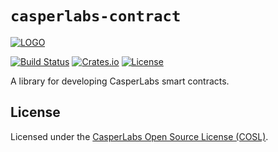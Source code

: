 # `casperlabs-contract`

[![LOGO](https://raw.githubusercontent.com/CasperLabs/CasperLabs/master/CASPERLABS_HORIZONTAL.png)](https://casperlabs.io/)

[![Build Status](https://drone-auto.casperlabs.io/api/badges/CasperLabs/CasperLabs/status.svg?branch=dev)](http://drone-auto.casperlabs.io/CasperLabs/CasperLabs)
[![Crates.io](https://img.shields.io/crates/v/casperlabs-contract)](https://crates.io/crates/casperlabs-contract)
[![License](https://img.shields.io/badge/license-COSL-blue.svg)](https://github.com/CasperLabs/CasperLabs/blob/master/LICENSE)

A library for developing CasperLabs smart contracts.

## License

Licensed under the [CasperLabs Open Source License (COSL)](https://github.com/CasperLabs/CasperLabs/blob/master/LICENSE).
